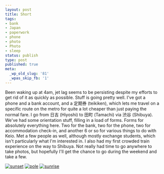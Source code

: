 ```yaml
---
layout: post
title: Short
tags:
- bank
- Japan
- paperwork
- phone
- photo
- Photo
- sleep
status: publish
type: post
published: true
meta:
  _wp_old_slug: '81'
  _wpas_skip_fb: '1'
---
```

Been waking up at 4am, jet lag seems to be persisting despite my efforts to get rid of it as quickly as possible. Stuff is going pretty well. I've got a phone and a bank account, and a 定期券 (teikiken), which lets me travel on a specific route on the metro for quite a lot cheaper than just paying the normal fare. I go from 日吉 (Hiyoshi) to 田町 (Tamachi) via 渋谷 (Shibuya). We've had some orientation stuff, filling in a load of forms. Forms for absolutely everything here. Two for the bank, two for the phone, two for accommodation check-in, and another 6 or so for various things to do with Keio. Met a few people as well, although mostly exchange students, which isn't particularly what I'm interested in. I also had my first crowded train experience on the way to Shibuya. Not really had time to go anywhere to take photos, but hopefully I'll get the chance to go during the weekend and take a few.

[![sunset](http://farm7.static.flickr.com/6200/6129424059_8189d77e25_z.jpg)](http://www.flickr.com/photos/mstaniaszek/6129424059)
[![pole](http://farm7.static.flickr.com/6065/6129971292_499f2926e8_z.jpg)](http://www.flickr.com/photos/mstaniaszek/6129971292)
[![sunrise](http://farm7.static.flickr.com/6083/6129421335_0377fd971b_z.jpg)](http://www.flickr.com/photos/mstaniaszek/6129421335)
